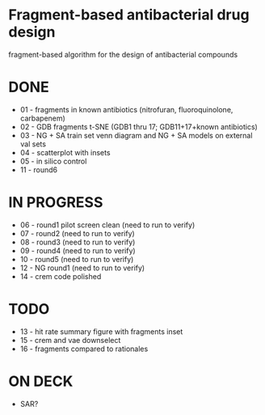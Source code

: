 # Fragment-based antibacterial drug design
fragment-based algorithm for the design of antibacterial compounds

# DONE
* 01 - fragments in known antibiotics (nitrofuran, fluoroquinolone, carbapenem)
* 02 - GDB fragments t-SNE (GDB1 thru 17; GDB11+17+known antibiotics)
* 03 - NG + SA train set venn diagram and NG + SA models on external val sets
* 04 - scatterplot with insets
* 05 - in silico control
* 11 - round6

# IN PROGRESS
* 06 - round1 pilot screen clean (need to run to verify)
* 07 - round2 (need to run to verify)
* 08 - round3 (need to run to verify)
* 09 - round4 (need to run to verify)
* 10 - round5 (need to run to verify)
* 12 - NG round1 (need to run to verify)
* 14 - crem code polished

# TODO

* 13 - hit rate summary figure with fragments inset
* 15 - crem and vae downselect
* 16 - fragments compared to rationales

# ON DECK

* SAR?
